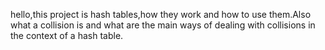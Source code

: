 hello,this project is hash tables,how  they work and how to use them.Also what a collision is and what are the main ways of dealing with collisions in the context of a hash table.